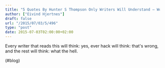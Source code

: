 ```yaml
---
title: "5 Quotes By Hunter S Thompson Only Writers Will Understand – Wordables"
author: ["Eivind Hjertnes"]
draft: false
url: "/2015/07/03/5/496"
type: "post"
date: 2015-07-03T02:00:00+02:00
---
```


Every writer that reads this will think: yes, ever hack will think:
that's wrong, and the rest will think: what the hell.

(#blog)

